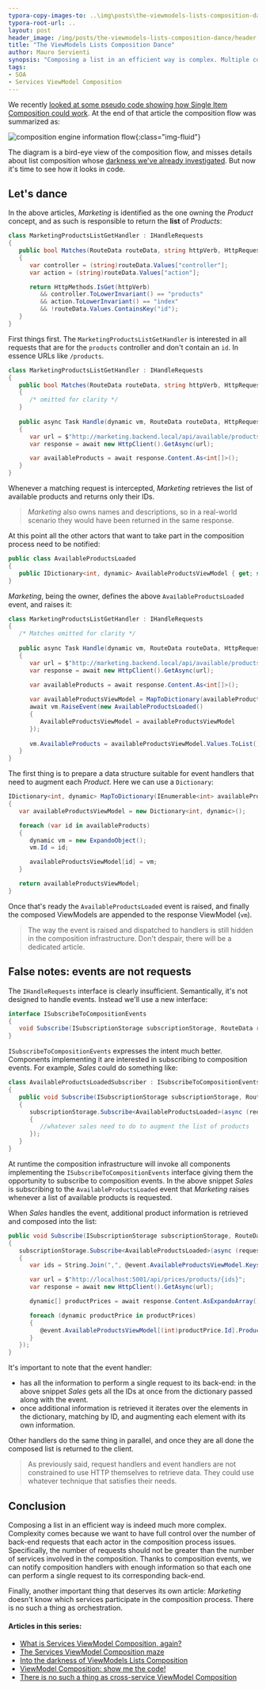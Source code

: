 ```yaml
---
typora-copy-images-to: ..\img\posts\the-viewmodels-lists-composition-dance
typora-root-url: ..
layout: post
header_image: /img/posts/the-viewmodels-lists-composition-dance/header.jpg
title: "The ViewModels Lists Composition Dance"
author: Mauro Servienti
synopsis: "Composing a list in an efficient way is complex. Multiple components need to interact with each other to produce the final result. It's not that different from a chorus, where each dancer performs the studied choreography so that the end result is an amazing ballet."
tags:
- SOA
- Services ViewModel Composition
---
```


We recently [looked at some pseudo code showing how Single Item Composition could work](https://milestone.topics.it/2019/03/06/viewmodel-composition-show-me-the-code.html). At the end of that article the composition flow was summarized as:

![composition engine information flow](/img/posts/the-viewmodels-lists-composition-dance/1551868103502.png){:class="img-fluid"}

The diagram is a bird-eye view of the composition flow, and misses details about list composition whose [darkness we've already investigated](https://milestone.topics.it/2019/02/28/into-the-darkness-of-viewmodel-lists-composition.html). But now it's time to see how it looks in code.

## Let's dance

In the above articles, _Marketing_ is identified as the one owning the *Product* concept, and as such is responsible to return the **list** of *Products*:

```csharp
class MarketingProductsListGetHandler : IHandleRequests
{
   public bool Matches(RouteData routeData, string httpVerb, HttpRequest request)
   {
      var controller = (string)routeData.Values["controller"];
      var action = (string)routeData.Values["action"];

      return HttpMethods.IsGet(httpVerb)
         && controller.ToLowerInvariant() == "products"
         && action.ToLowerInvariant() == "index"
         && !routeData.Values.ContainsKey("id");
   }
}
```

First things first. The `MarketingProductsListGetHandler` is interested in all requests that are for the `products` controller and don't contain an `id`. In essence URLs like `/products`.

```csharp
class MarketingProductsListGetHandler : IHandleRequests
{
   public bool Matches(RouteData routeData, string httpVerb, HttpRequest request)
   {
      /* omitted for clarity */
   }
   
   public async Task Handle(dynamic vm, RouteData routeData, HttpRequest request)
   {
      var url = $"http://marketing.backend.local/api/available/products";
      var response = await new HttpClient().GetAsync(url);

      var availableProducts = await response.Content.As<int[]>();
   }
}
```

Whenever a matching request is intercepted, _Marketing_ retrieves the list of available products and returns only their IDs.

> _Marketing_ also owns names and descriptions, so in a real-world scenario they would have been returned in the same response.

At this point all the other actors that want to take part in the composition process need to be notified:

```csharp
public class AvailableProductsLoaded
{
   public IDictionary<int, dynamic> AvailableProductsViewModel { get; set; }
}
```

_Marketing_, being the owner, defines the above `AvailableProductsLoaded` event, and raises it:

```csharp
class MarketingProductsListGetHandler : IHandleRequests
{
   /* Matches omitted for clarity */
   
   public async Task Handle(dynamic vm, RouteData routeData, HttpRequest request)
   {
      var url = $"http://marketing.backend.local/api/available/products";
      var response = await new HttpClient().GetAsync(url);

      var availableProducts = await response.Content.As<int[]>();
      
      var availableProductsViewModel = MapToDictionary(availableProducts);
      await vm.RaiseEvent(new AvailableProductsLoaded()
      {
         AvailableProductsViewModel = availableProductsViewModel
      });
      
      vm.AvailableProducts = availableProductsViewModel.Values.ToList();
   }
}
```

The first thing is to prepare a data structure suitable for event handlers that need to augment each _Product_. Here we can use a `Dictionary`:

```csharp
IDictionary<int, dynamic> MapToDictionary(IEnumerable<int> availableProducts)
{
   var availableProductsViewModel = new Dictionary<int, dynamic>();

   foreach (var id in availableProducts)
   {
      dynamic vm = new ExpandoObject();
      vm.Id = id;

      availableProductsViewModel[id] = vm;
   }

   return availableProductsViewModel;
}
```

Once that's ready the `AvailableProductsLoaded` event is raised, and finally the composed ViewModels are appended to the response ViewModel (`vm`).

> The way the event is raised and dispatched to handlers is still hidden in the composition infrastructure. Don't despair, there will be a dedicated article.

## False notes: events are not requests

The `IHandleRequests` interface is clearly insufficient. Semantically, it's not designed to handle events. Instead we'll use a new interface:

```csharp
interface ISubscribeToCompositionEvents
{
   void Subscribe(ISubscriptionStorage subscriptionStorage, RouteData routeData, HttpRequest request);
}
```

`ISubscribeToCompositionEvents` expresses the intent much better. Components implementing it are interested in subscribing to composition events. For example, _Sales_ could do something like:

```csharp
class AvailableProductsLoadedSubscriber : ISubscribeToCompositionEvents
{
   public void Subscribe(ISubscriptionStorage subscriptionStorage, RouteData routeData, HttpRequest request)
   {
      subscriptionStorage.Subscribe<AvailableProductsLoaded>(async (requestId, pageViewModel, @event, rd, req) =>
      {
         //whatever sales need to do to augment the list of products
      });
   }
}
```

At runtime the composition infrastructure will invoke all components implementing the `ISubscribeToCompositionEvents` interface giving them the opportunity to subscribe to composition events. In the above snippet _Sales_ is subscribing to the `AvailableProductsLoaded` event that _Marketing_ raises whenever a list of available products is requested.

When _Sales_ handles the event, additional product information is retrieved and composed into the list:

```csharp
public void Subscribe(ISubscriptionStorage subscriptionStorage, RouteData routeData, HttpRequest request)
{
   subscriptionStorage.Subscribe<AvailableProductsLoaded>(async (requestId, pageViewModel, @event, rd, req) =>
   {
      var ids = String.Join(",", @event.AvailableProductsViewModel.Keys);

      var url = $"http://localhost:5001/api/prices/products/{ids}";
      var response = await new HttpClient().GetAsync(url);

      dynamic[] productPrices = await response.Content.AsExpandoArray();

      foreach (dynamic productPrice in productPrices)
      {
         @event.AvailableProductsViewModel[(int)productPrice.Id].ProductPrice = productPrice.Price;
      }
   });
}
```

It's important to note that the event handler:

- has all the information to perform a single request to its back-end: in the above snippet _Sales_ gets all the IDs at once from the dictionary passed along with the event.
- once additional information is retrieved it iterates over the elements in the dictionary, matching by ID, and augmenting each element with its own information.

Other handlers do the same thing in parallel, and once they are all done the composed list is returned to the client.

> As previously said, request handlers and event handlers are not constrained to use HTTP themselves to retrieve data. They could use whatever technique that satisfies their needs.

## Conclusion

Composing a list in an efficient way is indeed much more complex. Complexity comes because we want to have full control over the number of back-end requests that each actor in the composition process issues. Specifically, the number of requests should not be greater than the number of services involved in the composition. Thanks to composition events, we can notify composition handlers with enough information so that each one can perform a single request to its corresponding back-end.

Finally, another important thing that deserves its own article: _Marketing_ doesn't know which services participate in the composition process. There is no such a thing as orchestration.

#### Articles in this series:

- [What is Services ViewModel Composition, again?](https://milestone.topics.it/2019/02/06/what-is-services-viewmodel-composition-again.html)
- [The Services ViewModel Composition maze](https://milestone.topics.it/2019/02/20/viewmodel-composition-maze.html)
- [Into the darkness of ViewModels Lists Composition](https://milestone.topics.it/2019/02/28/into-the-darkness-of-viewmodel-lists-composition.html)
- [ViewModel Composition: show me the code!](https://milestone.topics.it/2019/03/06/viewmodel-composition-show-me-the-code.html)
- [There is no such a thing as cross-service ViewModel Composition](https://milestone.topics.it/2019/03/13/there-is-no-such-a-thing-as-cross-services-composition.html)

